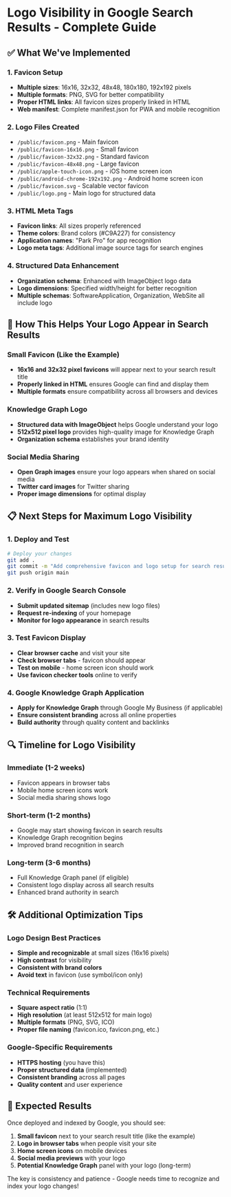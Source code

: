 # Logo Visibility in Google Search Results - Complete Guide

## ✅ What We've Implemented

### **1. Favicon Setup**
- **Multiple sizes**: 16x16, 32x32, 48x48, 180x180, 192x192 pixels
- **Multiple formats**: PNG, SVG for better compatibility
- **Proper HTML links**: All favicon sizes properly linked in HTML
- **Web manifest**: Complete manifest.json for PWA and mobile recognition

### **2. Logo Files Created**
- `/public/favicon.png` - Main favicon
- `/public/favicon-16x16.png` - Small favicon
- `/public/favicon-32x32.png` - Standard favicon
- `/public/favicon-48x48.png` - Large favicon
- `/public/apple-touch-icon.png` - iOS home screen icon
- `/public/android-chrome-192x192.png` - Android home screen icon
- `/public/favicon.svg` - Scalable vector favicon
- `/public/logo.png` - Main logo for structured data

### **3. HTML Meta Tags**
- **Favicon links**: All sizes properly referenced
- **Theme colors**: Brand colors (#C9A227) for consistency
- **Application names**: "Park Pro" for app recognition
- **Logo meta tags**: Additional image source tags for search engines

### **4. Structured Data Enhancement**
- **Organization schema**: Enhanced with ImageObject logo data
- **Logo dimensions**: Specified width/height for better recognition
- **Multiple schemas**: SoftwareApplication, Organization, WebSite all include logo

## 🎯 How This Helps Your Logo Appear in Search Results

### **Small Favicon (Like the Example)**
- **16x16 and 32x32 pixel favicons** will appear next to your search result title
- **Properly linked in HTML** ensures Google can find and display them
- **Multiple formats** ensure compatibility across all browsers and devices

### **Knowledge Graph Logo**
- **Structured data with ImageObject** helps Google understand your logo
- **512x512 pixel logo** provides high-quality image for Knowledge Graph
- **Organization schema** establishes your brand identity

### **Social Media Sharing**
- **Open Graph images** ensure your logo appears when shared on social media
- **Twitter card images** for Twitter sharing
- **Proper image dimensions** for optimal display

## 📋 Next Steps for Maximum Logo Visibility

### **1. Deploy and Test**
```bash
# Deploy your changes
git add .
git commit -m "Add comprehensive favicon and logo setup for search results"
git push origin main
```

### **2. Verify in Google Search Console**
- **Submit updated sitemap** (includes new logo files)
- **Request re-indexing** of your homepage
- **Monitor for logo appearance** in search results

### **3. Test Favicon Display**
- **Clear browser cache** and visit your site
- **Check browser tabs** - favicon should appear
- **Test on mobile** - home screen icon should work
- **Use favicon checker tools** online to verify

### **4. Google Knowledge Graph Application**
- **Apply for Knowledge Graph** through Google My Business (if applicable)
- **Ensure consistent branding** across all online properties
- **Build authority** through quality content and backlinks

## 🔍 Timeline for Logo Visibility

### **Immediate (1-2 weeks)**
- Favicon appears in browser tabs
- Mobile home screen icons work
- Social media sharing shows logo

### **Short-term (1-2 months)**
- Google may start showing favicon in search results
- Knowledge Graph recognition begins
- Improved brand recognition in search

### **Long-term (3-6 months)**
- Full Knowledge Graph panel (if eligible)
- Consistent logo display across all search results
- Enhanced brand authority in search

## 🛠️ Additional Optimization Tips

### **Logo Design Best Practices**
- **Simple and recognizable** at small sizes (16x16 pixels)
- **High contrast** for visibility
- **Consistent with brand colors**
- **Avoid text** in favicon (use symbol/icon only)

### **Technical Requirements**
- **Square aspect ratio** (1:1)
- **High resolution** (at least 512x512 for main logo)
- **Multiple formats** (PNG, SVG, ICO)
- **Proper file naming** (favicon.ico, favicon.png, etc.)

### **Google-Specific Requirements**
- **HTTPS hosting** (you have this)
- **Proper structured data** (implemented)
- **Consistent branding** across all pages
- **Quality content** and user experience

## 🎉 Expected Results

Once deployed and indexed by Google, you should see:

1. **Small favicon** next to your search result title (like the example)
2. **Logo in browser tabs** when people visit your site
3. **Home screen icons** on mobile devices
4. **Social media previews** with your logo
5. **Potential Knowledge Graph** panel with your logo (long-term)

The key is consistency and patience - Google needs time to recognize and index your logo changes!
